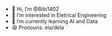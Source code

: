 - 👋 Hi, I’m @Bibi1402
- 👀 I’m interested in Eletrical Engineering 
- 🌱 I’m currently learning AI and Data
- 😄 Pronouns: ela/dela
<!---
Bibi1402/Bibi1402 is a ✨ special ✨ repository because its `README.md` (this file) appears on your GitHub profile.
You can click the Preview link to take a look at your changes.
--->
